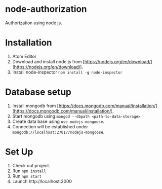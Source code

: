 # node-authorization

Authorization using node js.

Installation
============

1. Atom Editor
2. Download and install node js from [https://nodejs.org/en/download/](https://nodejs.org/en/download/).
3. Install node-inspector `npm install -g node-inspector`

Database setup
==============

1. Install mongodb from [https://docs.mongodb.com/manual/installation/](https://docs.mongodb.com/manual/installation/).
2. Start mongodb using `mongod --dbpath <path-to-data-storage>`
3. Create data base using `use nodejs-mongoose`.
4. Connection will be established under `mongodb://localhost:27017/nodejs-mongoose`.

Set Up
======

1. Check out project.
2. Run `npm install`
3. Run `npm start`
4. Launch http://localhost:3000
